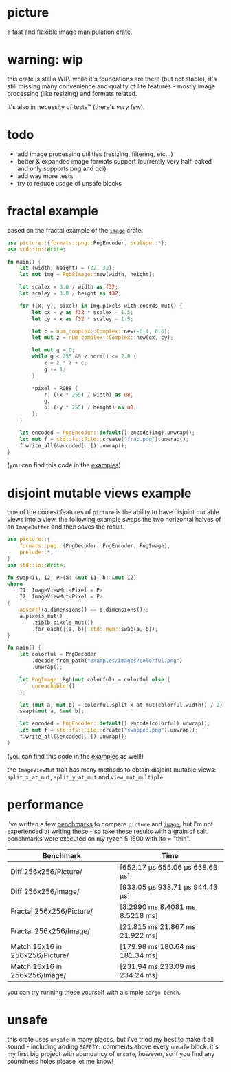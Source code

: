 # picture
a fast and flexible image manipulation crate.

# warning: wip
this crate is still a WIP. while it's foundations are there (but not stable), it's still missing
many convenience and quality of life features - mostly image processing (like resizing) and formats
related.

it's also in necessity of tests™ (there's _very_ few).

# todo
- add image processing utilities (resizing, filtering, etc...)
- better & expanded image formats support (currently very half-baked and only supports png and qoi)
- add way more tests
- try to reduce usage of unsafe blocks

# fractal example
based on the fractal example of the [`image`](https://crates.io/crates/image) crate:
```rust
use picture::{formats::png::PngEncoder, prelude::*};
use std::io::Write;

fn main() {
    let (width, height) = (32, 32);
    let mut img = Rgb8Image::new(width, height);

    let scalex = 3.0 / width as f32;
    let scaley = 3.0 / height as f32;

    for ((x, y), pixel) in img.pixels_with_coords_mut() {
        let cx = y as f32 * scalex - 1.5;
        let cy = x as f32 * scaley - 1.5;

        let c = num_complex::Complex::new(-0.4, 0.6);
        let mut z = num_complex::Complex::new(cx, cy);

        let mut g = 0;
        while g < 255 && z.norm() <= 2.0 {
            z = z * z + c;
            g += 1;
        }

        *pixel = RGB8 {
            r: ((x * 255) / width) as u8,
            g,
            b: ((y * 255) / height) as u8,
        };
    }

    let encoded = PngEncoder::default().encode(img).unwrap();
    let mut f = std::fs::File::create("frac.png").unwrap();
    f.write_all(&encoded[..]).unwrap();
}
```
(you can find this code in the [examples](examples/fractal.rs))

# disjoint mutable views example
one of the coolest features of `picture` is the ability to have disjoint mutable views into a view.
the following example swaps the two horizontal halves of an `ImageBuffer` and then saves the result.
```rust
use picture::{
    formats::png::{PngDecoder, PngEncoder, PngImage},
    prelude::*,
};
use std::io::Write;

fn swap<I1, I2, P>(a: &mut I1, b: &mut I2)
where
    I1: ImageViewMut<Pixel = P>,
    I2: ImageViewMut<Pixel = P>,
{
    assert!(a.dimensions() == b.dimensions());
    a.pixels_mut()
        .zip(b.pixels_mut())
        .for_each(|(a, b)| std::mem::swap(a, b));
}

fn main() {
    let colorful = PngDecoder
        .decode_from_path("examples/images/colorful.png")
        .unwrap();

    let PngImage::Rgb(mut colorful) = colorful else {
        unreachable!()
    };

    let (mut a, mut b) = colorful.split_x_at_mut(colorful.width() / 2).unwrap();
    swap(&mut a, &mut b);

    let encoded = PngEncoder::default().encode(colorful).unwrap();
    let mut f = std::fs::File::create("swapped.png").unwrap();
    f.write_all(&encoded[..]).unwrap();
}
```
(you can find this code in the [examples](examples/swap.rs) as well!)

the `ImageViewMut` trait has many methods to obtain disjoint mutable views: `split_x_at_mut`, 
`split_y_at_mut` and `view_mut_multiple`.

# performance
i've written a few [benchmarks](benches/picture_bench.rs) to compare `picture` and 
[`image`](https://crates.io/crates/image), but i'm not experienced at writing these - so take these
results with a grain of salt. benchmarks were executed on my ryzen 5 1600 with lto = "thin".

| Benchmark                       | Time                            |
| ------------------------------- | ------------------------------- |
| Diff 256x256/Picture/           | [652.17 µs 655.06 µs 658.63 µs] |
| Diff 256x256/Image/             | [933.05 µs 938.71 µs 944.43 µs] |
| Fractal 256x256/Picture/        | [8.2990 ms 8.4081 ms 8.5218 ms] |
| Fractal 256x256/Image/          | [21.815 ms 21.867 ms 21.922 ms] |
| Match 16x16 in 256x256/Picture/ | [179.98 ms 180.64 ms 181.34 ms] |
| Match 16x16 in 256x256/Image/   | [231.94 ms 233.09 ms 234.24 ms] |

you can try running these yourself with a simple `cargo bench`.

# unsafe
this crate uses `unsafe` in many places, but i've tried my best to make it all sound - including
adding `SAFETY:` comments above every `unsafe` block. it's my first big project with abundancy of
`unsafe`, however, so if you find any soundness holes please let me know!